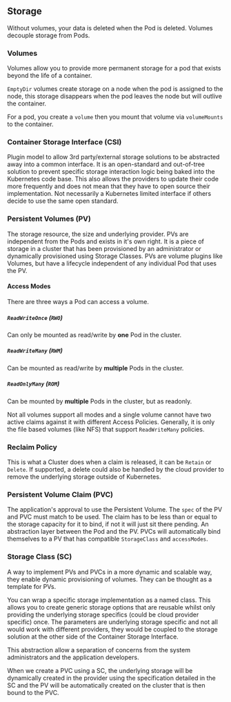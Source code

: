 ## Storage

Without volumes, your data is deleted when the Pod is deleted. Volumes decouple storage from Pods.

### Volumes

Volumes allow you to provide more permanent storage for a pod that exists beyond the life of a container.

`EmptyDir` volumes create storage on a node when the pod is assigned to the node, this storage disappears when the pod leaves the node but will outlive the container.

For a pod, you create a `volume` then you mount that volume via `volumeMounts` to the container.

### Container Storage Interface (CSI)

Plugin model to allow 3rd party/external storage solutions to be abstracted away into a common interface. It is an open-standard and out-of-tree solution to prevent specific storage interaction logic being baked into the Kubernetes code base. This also allows the providers to update their code more frequently and does not mean that they have to open source their implementation. Not necessarily a Kubernetes limited interface if others decide to use the same open standard.

### Persistent Volumes (PV)

The storage resource, the size and underlying provider. PVs are independent from the Pods and exists in it's own right. It is a piece of storage in a cluster that has been provisioned by an administrator or dynamically provisioned using Storage Classes. PVs are volume plugins like Volumes, but have a lifecycle independent of any individual Pod that uses the PV.

#### Access Modes

There are three ways a Pod can access a volume.

##### `ReadWriteOnce` (`RWO`)

Can only be mounted as read/write by **one** Pod in the cluster.

##### `ReadWriteMany` (`RWM`)

Can be mounted as read/write by **multiple** Pods in the cluster.

##### `ReadOnlyMany` (`ROM`)

Can be mounted by **multiple** Pods in the cluster, but as readonly.

Not all volumes support all modes and a single volume cannot have two active claims against it with different Access Policies. Generally, it is only the file based volumes (like NFS) that support `ReadWriteMany` policies.

### Reclaim Policy

This is what a Cluster does when a claim is released, it can be `Retain` or `Delete`. If supported, a delete could also be handled by the cloud provider to remove the underlying storage outside of Kubernetes.

### Persistent Volume Claim (PVC)

The application's approval to use the Persistent Volume. The `spec` of the PV and PVC must match to be used. The claim has to be less than or equal to the storage capacity for it to bind, if not it will just sit there pending. An abstraction layer between the Pod and the PV. PVCs will automatically bind themselves to a PV that has compatible `StorageClass` and `accessModes`.

### Storage Class (SC)

A way to implement PVs and PVCs in a more dynamic and scalable way, they enable dynamic provisioning of volumes. They can be thought as a template for PVs.

You can wrap a specific storage implementation as a named class. This allows you to create generic storage options that are reusable whilst only providing the underlying storage specifics (could be cloud provider specific) once. The parameters are underlying storage specific and not all would work with different providers, they would be coupled to the storage solution at the other side of the Container Storage Interface.

This abstraction allow a separation of concerns from the system administrators and the application developers.

When we create a PVC using a SC, the underlying storage will be dynamically created in the provider using the specification detailed in the SC and the PV will be automatically created on the cluster that is then bound to the PVC.
